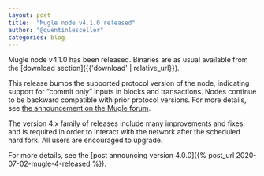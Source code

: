 ```yaml
---
layout: post
title:  "Mugle node v4.1.0 released"
author: "@quentinlesceller"
categories: blog
---
```


Mugle node v4.1.0 has been released. Binaries are as usual available from the [download section]({{'download' | relative_url}}).

This release bumps the supported protocol version of the node, indicating support for “commit only” inputs in blocks and transactions. Nodes continue to be backward compatible with prior protocol versions. For more details, see [the announcement on the Mugle forum](https://forum.mugle.org/t/mugle-node-v4-1-0-released/7840).

The version 4.x family of releases include many improvements and fixes, and is required in order to interact with the network after the scheduled hard fork. All users are encouraged to upgrade.

For more details, see the [post announcing version 4.0.0]({% post_url 2020-07-02-mugle-4-released %}).
